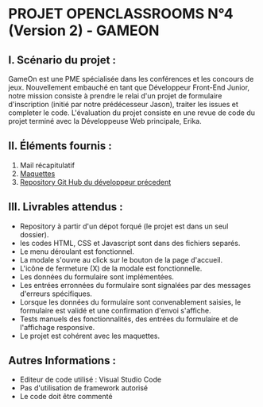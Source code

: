 # PROJET OPENCLASSROOMS N°4 (Version 2) - GAMEON



## I. Scénario du projet :
GameOn est une PME spécialisée dans les conférences et les concours de jeux.
Nouvellement embauché en tant que Développeur Front-End Junior, notre mission consiste à prendre le relai d'un projet de formulaire d'inscription
(initié par notre prédécesseur Jason), traiter les issues et completer le code. 
L'évaluation du projet consiste en une revue de code du projet terminé avec la Développeuse Web principale, Erika.


## II. Éléments fournis :

   1. Mail récapitulatif
   2. [Maquettes](https://www.figma.com/file/B7NKBDvSI18uoMLJgpnh48/UI-Design-GameOn-FR)
   3. [Repository Git Hub du développeur précedent](https://github.com/OpenClassrooms-Student-Center/GameOn-website-FR)

## III. Livrables attendus :

   - Repository à partir d'un dépot forqué (le projet est dans un seul dossier).
   - les codes HTML, CSS et Javascript sont dans des fichiers separés.
   - Le menu déroulant est fonctionnel.
   - La modale s'ouvre au click sur le bouton de la page d'accueil.
   - L'icône de fermeture (X) de la modale est fonctionnelle.
   - Les données du formulaire sont implémentées.
   - Les entrées erronnées du formulaire sont signalées par des messages d'erreurs spécifiques.
   - Lorsque les données du formulaire sont convenablement saisies, le formulaire est validé et une confirmation d'envoi s'affiche.
   - Tests manuels des fonctionnalités, des entrées du formulaire et de l'affichage responsive.
   - Le projet est cohérent avec les maquettes. 

## Autres Informations :

- Editeur de code utilisé : Visual Studio Code
- Pas d'utilisation de framework autorisé
- Le code doit être commenté
